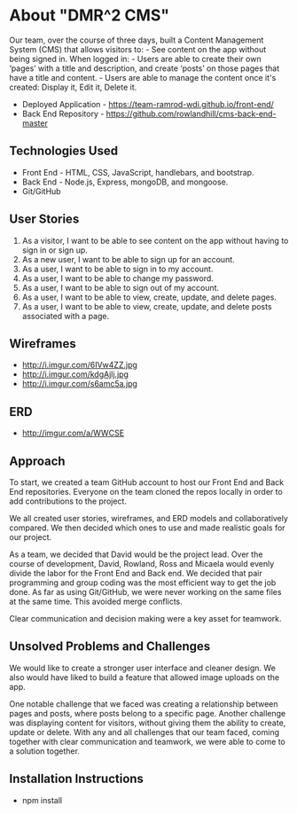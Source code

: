 # About "DMR^2 CMS"

Our team, over the course of three days, built a Content Management System (CMS) that allows visitors to: - See content on the app without being signed in.
When logged in:
    - Users are able to create their own ‘pages’ with a title and description, and create ‘posts’ on those pages that have a title and content.
    - Users are able to manage the content once it's created: Display it, Edit it, Delete it.

-  Deployed Application - https://team-ramrod-wdi.github.io/front-end/
-  Back End Repository - https://github.com/rowlandhill/cms-back-end-master


## Technologies Used

-   Front End - HTML, CSS, JavaScript, handlebars, and bootstrap.
-   Back End - Node.js, Express, mongoDB, and mongoose.
-   Git/GitHub

## User Stories

1.  As a visitor, I want to be able to see content on the app without having to sign in or sign up.
1.  As a new user, I want to be able to sign up for an account.
1.  As a user, I want to be able to sign in to my account.
1.  As a user, I want to be able to change my password.
1.  As a user, I want to be able to sign out of my account.
1.  As a user, I want to be able to view, create, update, and delete pages.
1.  As a user, I want to be able to view, create, update, and delete posts associated with a page.

## Wireframes

-  http://i.imgur.com/6IVw4ZZ.jpg
-  http://i.imgur.com/kdgAjlj.jpg
-  http://i.imgur.com/s6amc5a.jpg

## ERD
-  http://imgur.com/a/WWCSE

## Approach

To start, we created a team GitHub account to host our Front End and Back End repositories. Everyone on the team cloned the repos locally in order to add contributions to the project.

We all created user stories, wireframes, and ERD models and collaboratively compared. We then decided which ones to use and made realistic goals for our project.

As a team, we decided that David would be the project lead. Over the course of development, David, Rowland, Ross and Micaela would evenly divide the labor for the Front End and Back end. We decided that pair programming and group coding was the most efficient way to get the job done. As far as using Git/GitHub, we were never working on the same files at the same time. This avoided merge conflicts.

Clear communication and decision making were a key asset for teamwork.

## Unsolved Problems and Challenges

We would like to create a stronger user interface and cleaner design. We also would have liked to build a feature that allowed image uploads on the app.

One notable challenge that we faced was creating a relationship between pages and posts, where posts belong to a specific page.
Another challenge was displaying content for visitors, without giving them the ability to create, update or delete.
With any and all challenges that our team faced, coming together with clear communication and teamwork, we were able to come to a solution together.

## Installation Instructions

-  npm install
